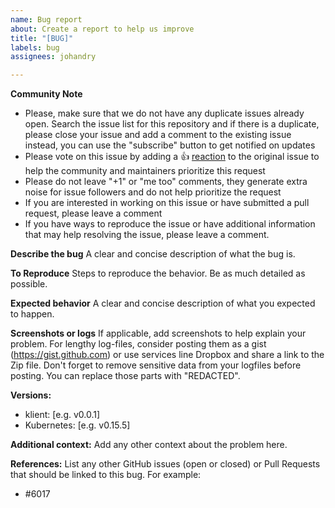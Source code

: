 ```yaml
---
name: Bug report
about: Create a report to help us improve
title: "[BUG]"
labels: bug
assignees: johandry

---
```


<!--
A great way to contribute to the project is to send a detailed report when you
encounter an issue. We always appreciate a well-written, thorough bug report,
and will thank you for it!
The GitHub issue tracker is for bug reports and feature requests. General support can be found at Slack - gophers.slack.com #terraform channel or message me directly @johandry
-->

**Community Note**

* Please, make sure that we do not have any duplicate issues already open. Search the issue list for this
repository and if there is a duplicate, please close your issue and add a comment to the existing issue instead, you can use the "subscribe" button to get notified on updates
* Please vote on this issue by adding a 👍 [reaction](https://blog.github.com/2016-03-10-add-reactions-to-pull-requests-issues-and-comments/) to the original issue to help the community and maintainers prioritize this request
* Please do not leave "+1" or "me too" comments, they generate extra noise for issue followers and do not help prioritize the request
* If you are interested in working on this issue or have submitted a pull request, please leave a comment
* If you have ways to reproduce the issue or have additional information that may help
resolving the issue, please leave a comment.

**Describe the bug**
A clear and concise description of what the bug is.

**To Reproduce**
Steps to reproduce the behavior. Be as much detailed as possible.

**Expected behavior**
A clear and concise description of what you expected to happen.

**Screenshots or logs**
If applicable, add screenshots to help explain your problem.
For lengthy log-files, consider posting them as a gist (https://gist.github.com) or use services line Dropbox and share a link to the Zip file. 
Don't forget to remove sensitive data from your logfiles before posting. You can replace those parts with "REDACTED".

**Versions:**
 - klient: [e.g. v0.0.1]
 - Kubernetes: [e.g. v0.15.5]

**Additional context:**
Add any other context about the problem here.

**References:**
List any other GitHub issues (open or closed) or Pull Requests that should be linked to this bug. For example:

- #6017
